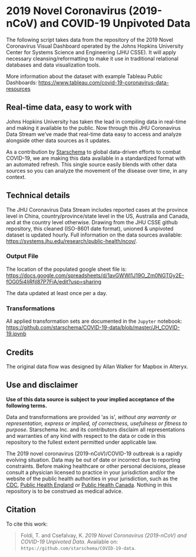 # 2019 Novel Coronavirus (2019-nCoV) and COVID-19 Unpivoted Data

The following script takes data from the repository of the 2019 Novel Coronavirus Visual Dashboard operated by the Johns Hopkins University Center for Systems Science and Engineering (JHU CSSE). It will apply necessary cleansing/reformatting to make it use in traditional relational databases and data visualization tools.

More information about the dataset with example Tableau Public Dashboards: https://www.tableau.com/covid-19-coronavirus-data-resources


## Real-time data, easy to work with

Johns Hopkins University has taken the lead in compiling data in real-time and making it available to the public. Now through this JHU Coronavirus Data Stream we’ve made that real-time data easy to access and analyze alongside other data sources as it updates.

As a contribution by [Starschema](https://starschema.com) to global data-driven efforts to combat COVID-19, we are making this data available in a standardized format with an automated refresh. This single source easily blends with other data sources so you can analyze the movement of the disease over time, in any context.

## Technical details

The JHU Coronavirus Data Stream includes reported cases at the province level in China, country/province/state level in the US, Australia and Canada, and at the country level otherwise. Drawing from the JHU CSSE github repository, this cleaned (ISO-8601 date format), unioned & unpivoted dataset is updated hourly. Full information on the data sources available: https://systems.jhu.edu/research/public-health/ncov/.


### Output File

The location of the populated google sheet file is: https://docs.google.com/spreadsheets/d/1avGWWl1J19O_Zm0NGTGy2E-fOG05i4ljRfjl87P7FiA/edit?usp=sharing

The data updated at least once per a day.

### Transformations

All applied transformation sets are documented in the `Jupyter` notebook: https://github.com/starschema/COVID-19-data/blob/master/JH_COVID-19.ipynb

## Credits

The original data flow was designed by Allan Walker for Mapbox in Alteryx. 

## Use and disclaimer

**Use of this data source is subject to your implied acceptance of the following terms.**

Data and transformations are provided 'as is', *without any warranty or representation, express or implied, of correctness, usefulness or fitness to purpose*. Starschema Inc. and its contributors disclaim all representations and warranties of any kind with respect to the data or code in this repository to the fullest extent permitted under applicable law.

The 2019 novel coronavirus (2019-nCoV)/COVID-19 outbreak is a rapidly evolving situation. Data may be out of date or incorrect due to reporting constraints. Before making healthcare or other personal decisions, please consult a physician licensed to practice in your jurisdiction and/or the website of the public health authorities in your jurisdiction, such as the [CDC](https://www.cdc.gov/coronavirus/2019-ncov/index.html), [Public Health England](https://www.gov.uk/government/collections/coronavirus-covid-19-list-of-guidance) or [Public Health Canada](https://www.canada.ca/en/public-health/services/diseases/2019-novel-coronavirus-infection.html). Nothing in this repository is to be construed as medical advice.

## Citation

To cite this work:

> Foldi, T. and Csefalvay, K. _2019 Novel Coronavirus (2019-nCoV) and COVID-19 Unpivoted Data._ Available on: `https://github.com/starschema/COVID-19-data`.